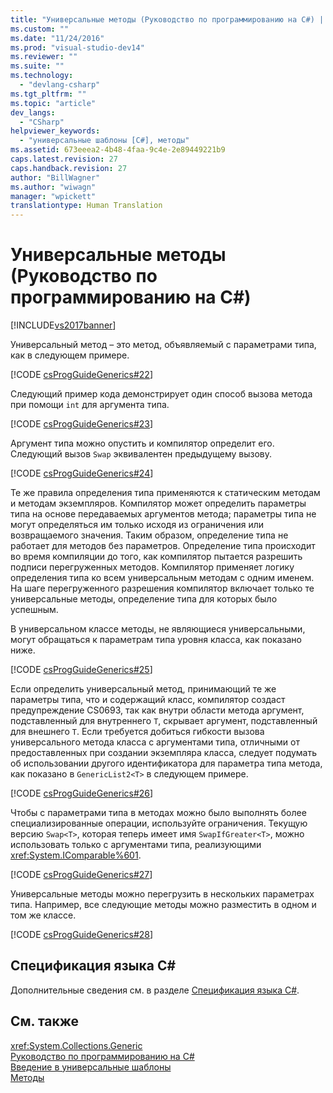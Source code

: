 ```yaml
---
title: "Универсальные методы (Руководство по программированию на C#) | Microsoft Docs"
ms.custom: ""
ms.date: "11/24/2016"
ms.prod: "visual-studio-dev14"
ms.reviewer: ""
ms.suite: ""
ms.technology: 
  - "devlang-csharp"
ms.tgt_pltfrm: ""
ms.topic: "article"
dev_langs: 
  - "CSharp"
helpviewer_keywords: 
  - "универсальные шаблоны [C#], методы"
ms.assetid: 673eeea2-4b48-4faa-9c4e-2e89449221b9
caps.latest.revision: 27
caps.handback.revision: 27
author: "BillWagner"
ms.author: "wiwagn"
manager: "wpickett"
translationtype: Human Translation
---
```

# Универсальные методы (Руководство по программированию на C#)
[!INCLUDE[vs2017banner](../../../csharp/includes/vs2017banner.md)]

Универсальный метод – это метод, объявляемый с параметрами типа, как в следующем примере.  
  
 [!CODE [csProgGuideGenerics#22](../CodeSnippet/VS_Snippets_VBCSharp/csProgGuideGenerics#22)]  
  
 Следующий пример кода демонстрирует один способ вызова метода при помощи `int` для аргумента типа.  
  
 [!CODE [csProgGuideGenerics#23](../CodeSnippet/VS_Snippets_VBCSharp/csProgGuideGenerics#23)]  
  
 Аргумент типа можно опустить и компилятор определит его.  Следующий вызов `Swap` эквивалентен предыдущему вызову.  
  
 [!CODE [csProgGuideGenerics#24](../CodeSnippet/VS_Snippets_VBCSharp/csProgGuideGenerics#24)]  
  
 Те же правила определения типа применяются к статическим методам и методам экземпляров.  Компилятор может определить параметры типа на основе передаваемых аргументов метода; параметры типа не могут определяться им только исходя из ограничения или возвращаемого значения.  Таким образом, определение типа не работает для методов без параметров.  Определение типа происходит во время компиляции до того, как компилятор пытается разрешить подписи перегруженных методов.  Компилятор применяет логику определения типа ко всем универсальным методам с одним именем.  На шаге перегруженного разрешения компилятор включает только те универсальные методы, определение типа для которых было успешным.  
  
 В универсальном классе методы, не являющиеся универсальными, могут обращаться к параметрам типа уровня класса, как показано ниже.  
  
 [!CODE [csProgGuideGenerics#25](../CodeSnippet/VS_Snippets_VBCSharp/csProgGuideGenerics#25)]  
  
 Если определить универсальный метод, принимающий те же параметры типа, что и содержащий класс, компилятор создаст предупреждение CS0693, так как внутри области метода аргумент, подставленный для внутреннего `T`, скрывает аргумент, подставленный для внешнего `T`.  Если требуется добиться гибкости вызова универсального метода класса с аргументами типа, отличными от предоставленных при создании экземпляра класса, следует подумать об использовании другого идентификатора для параметра типа метода, как показано в `GenericList2<T>` в следующем примере.  
  
 [!CODE [csProgGuideGenerics#26](../CodeSnippet/VS_Snippets_VBCSharp/csProgGuideGenerics#26)]  
  
 Чтобы с параметрами типа в методах можно было выполнять более специализированные операции, используйте ограничения.  Текущую версию `Swap<T>`, которая теперь имеет имя `SwapIfGreater<T>`, можно использовать только с аргументами типа, реализующими <xref:System.IComparable%601>.  
  
 [!CODE [csProgGuideGenerics#27](../CodeSnippet/VS_Snippets_VBCSharp/csProgGuideGenerics#27)]  
  
 Универсальные методы можно перегрузить в нескольких параметрах типа.  Например, все следующие методы можно разместить в одном и том же классе.  
  
 [!CODE [csProgGuideGenerics#28](../CodeSnippet/VS_Snippets_VBCSharp/csProgGuideGenerics#28)]  
  
## Спецификация языка C\#  
 Дополнительные сведения см. в разделе [Спецификация языка C\#](../../../csharp/language-reference/language-specification.md).  
  
## См. также  
 <xref:System.Collections.Generic>   
 [Руководство по программированию на C\#](../../../csharp/programming-guide/index.md)   
 [Введение в универсальные шаблоны](../../../csharp/programming-guide/generics/introduction-to-generics.md)   
 [Методы](../../../csharp/programming-guide/classes-and-structs/methods.md)